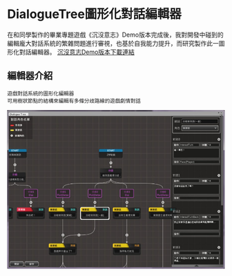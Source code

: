 DialogueTree圖形化對話編輯器
=====
在和同學製作的畢業專題遊戲《沉沒意志》Demo版本完成後，我對開發中碰到的編輯龐大對話系統的繁雜問題進行審視，也基於自我能力提升，而研究製作此一圖形化對話編輯器。
[沉沒意志Demo版本下載連結](https://drive.google.com/file/d/1KOnN4O3vojIgW_he0u5VyTBgDfNBN0SN/view?usp=sharing)

編輯器介紹
-----
    遊戲對話系統的圖形化編輯器
    可用樹狀節點的結構來編輯有多條分歧路線的遊戲劇情對話
![image](https://github.com/StupidBute/DialogueTree/blob/master/DialogueTree0.jpg)
